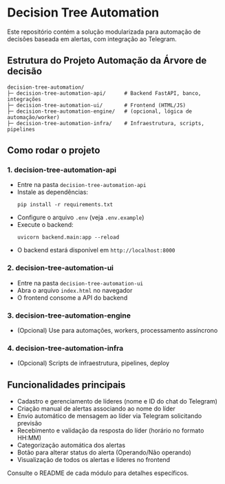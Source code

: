 # Decision Tree Automation

Este repositório contém a solução modularizada para automação de decisões baseada em alertas, com integração ao Telegram.

## Estrutura do Projeto Automação da Árvore de decisão

```
decision-tree-automation/
├─ decision-tree-automation-api/      # Backend FastAPI, banco, integrações
├─ decision-tree-automation-ui/       # Frontend (HTML/JS)
├─ decision-tree-automation-engine/   # (opcional, lógica de automação/worker)
├─ decision-tree-automation-infra/    # Infraestrutura, scripts, pipelines
```

## Como rodar o projeto

### 1. decision-tree-automation-api
- Entre na pasta `decision-tree-automation-api`
- Instale as dependências:
  ```
  pip install -r requirements.txt
  ```
- Configure o arquivo `.env` (veja `.env.example`)
- Execute o backend:
  ```
  uvicorn backend.main:app --reload
  ```
- O backend estará disponível em `http://localhost:8000`

### 2. decision-tree-automation-ui
- Entre na pasta `decision-tree-automation-ui`
- Abra o arquivo `index.html` no navegador
- O frontend consome a API do backend

### 3. decision-tree-automation-engine
- (Opcional) Use para automações, workers, processamento assíncrono

### 4. decision-tree-automation-infra
- (Opcional) Scripts de infraestrutura, pipelines, deploy

## Funcionalidades principais
- Cadastro e gerenciamento de líderes (nome e ID do chat do Telegram)
- Criação manual de alertas associando ao nome do líder
- Envio automático de mensagem ao líder via Telegram solicitando previsão
- Recebimento e validação da resposta do líder (horário no formato HH:MM)
- Categorização automática dos alertas
- Botão para alterar status do alerta (Operando/Não operando)
- Visualização de todos os alertas e líderes no frontend

Consulte o README de cada módulo para detalhes específicos. 